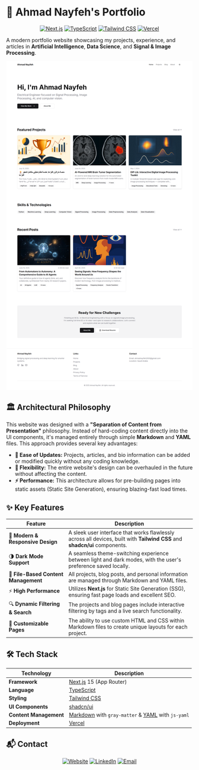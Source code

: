 # 🚀 Ahmad Nayfeh's Portfolio

<div align="center">

[![Next.js](https://img.shields.io/badge/Next.js-15-black?style=for-the-badge&logo=next.js)](https://nextjs.org/)
[![TypeScript](https://img.shields.io/badge/TypeScript-blue?style=for-the-badge&logo=typescript)](https://www.typescriptlang.org/)
[![Tailwind CSS](https://img.shields.io/badge/Tailwind-CSS-38B2AC?style=for-the-badge&logo=tailwind-css)](https://tailwindcss.com/)
[![Vercel](https://img.shields.io/badge/Vercel-Deployed-000000?style=for-the-badge&logo=vercel)](https://ahmadnayfeh.vercel.app/)

</div>

A modern portfolio website showcasing my projects, experience, and articles in **Artificial Intelligence**, **Data Science**, and **Signal & Image Processing**.

<p align="center">
  <a href="https://ahmadnayfeh.vercel.app/" target="_blank">
    <img src="homepage.png" alt="A screenshot of the portfolio website's homepage" width="800"/>
  </a>
</p>

## 🏛️ Architectural Philosophy

This website was designed with a **"Separation of Content from Presentation"** philosophy. Instead of hard-coding content directly into the UI components, it's managed entirely through simple **Markdown** and **YAML** files. This approach provides several key advantages:

- **📝 Ease of Updates:** Projects, articles, and bio information can be added or modified quickly without any coding knowledge.
- **🔄 Flexibility:** The entire website's design can be overhauled in the future without affecting the content.
- **⚡ Performance:** This architecture allows for pre-building pages into static assets (Static Site Generation), ensuring blazing-fast load times.

## ✨ Key Features

<div align="center">

| Feature | Description |
|---------|-------------|
| 🎨 **Modern & Responsive Design** | A sleek user interface that works flawlessly across all devices, built with **Tailwind CSS** and **shadcn/ui** components. |
| 🌗 **Dark Mode Support** | A seamless theme-switching experience between light and dark modes, with the user's preference saved locally. |
| 📝 **File-Based Content Management** | All projects, blog posts, and personal information are managed through Markdown and YAML files. |
| ⚡ **High Performance** | Utilizes **Next.js** for Static Site Generation (SSG), ensuring fast page loads and excellent SEO. |
| 🔍 **Dynamic Filtering & Search** | The projects and blog pages include interactive filtering by tags and a live search functionality. |
| 🎨 **Customizable Pages** | The ability to use custom HTML and CSS within Markdown files to create unique layouts for each project. |

</div>

## 🛠️ Tech Stack

<div align="center">

| Technology | Description |
|------------|-------------|
| **Framework** | [Next.js](https://nextjs.org/) 15 (App Router) |
| **Language** | [TypeScript](https://www.typescriptlang.org/) |
| **Styling** | [Tailwind CSS](https://tailwindcss.com/) |
| **UI Components** | [shadcn/ui](https://ui.shadcn.com/) |
| **Content Management** | [Markdown](https://www.markdownguide.org/) with `gray-matter` & [YAML](https://yaml.org/) with `js-yaml` |
| **Deployment** | [Vercel](https://vercel.com/) |

</div>

## 📬 Contact

<div align="center">

[![Website](https://img.shields.io/badge/Website-ahmadnayfeh.vercel.app-3693F3?style=for-the-badge&logo=vercel)](https://ahmadnayfeh.vercel.app/)
[![LinkedIn](https://img.shields.io/badge/LinkedIn-ahmad--nayfeh2000-0077B5?style=for-the-badge&logo=linkedin)](https://www.linkedin.com/in/ahmad-nayfeh2000/)
[![Email](https://img.shields.io/badge/Email-ahmadnayfeh2000%40gmail.com-D14836?style=for-the-badge&logo=gmail)](mailto:ahmadnayfeh2000@gmail.com)

</div>
